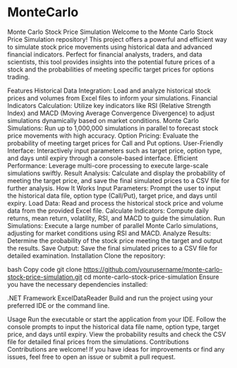 # MonteCarlo
Monte Carlo Stock Price Simulation
Welcome to the Monte Carlo Stock Price Simulation repository! This project offers a powerful and efficient way to simulate stock price movements using historical data and advanced financial indicators. Perfect for financial analysts, traders, and data scientists, this tool provides insights into the potential future prices of a stock and the probabilities of meeting specific target prices for options trading.

Features
Historical Data Integration: Load and analyze historical stock prices and volumes from Excel files to inform your simulations.
Financial Indicators Calculation: Utilize key indicators like RSI (Relative Strength Index) and MACD (Moving Average Convergence Divergence) to adjust simulations dynamically based on market conditions.
Monte Carlo Simulations: Run up to 1,000,000 simulations in parallel to forecast stock price movements with high accuracy.
Option Pricing: Evaluate the probability of meeting target prices for Call and Put options.
User-Friendly Interface: Interactively input parameters such as target price, option type, and days until expiry through a console-based interface.
Efficient Performance: Leverage multi-core processing to execute large-scale simulations swiftly.
Result Analysis: Calculate and display the probability of meeting the target price, and save the final simulated prices to a CSV file for further analysis.
How It Works
Input Parameters: Prompt the user to input the historical data file, option type (Call/Put), target price, and days until expiry.
Load Data: Read and process the historical stock price and volume data from the provided Excel file.
Calculate Indicators: Compute daily returns, mean return, volatility, RSI, and MACD to guide the simulation.
Run Simulations: Execute a large number of parallel Monte Carlo simulations, adjusting for market conditions using RSI and MACD.
Analyze Results: Determine the probability of the stock price meeting the target and output the results.
Save Output: Save the final simulated prices to a CSV file for detailed examination.
Installation
Clone the repository:

bash
Copy code
git clone https://github.com/yourusername/monte-carlo-stock-price-simulation.git
cd monte-carlo-stock-price-simulation
Ensure you have the necessary dependencies installed:

.NET Framework
ExcelDataReader
Build and run the project using your preferred IDE or the command line.

Usage
Run the executable or start the application from your IDE.
Follow the console prompts to input the historical data file name, option type, target price, and days until expiry.
View the probability results and check the CSV file for detailed final prices from the simulations.
Contributions
Contributions are welcome! If you have ideas for improvements or find any issues, feel free to open an issue or submit a pull request.
